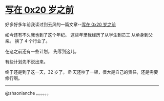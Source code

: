 # [写在 0x20 岁之前](https://github.com/yihong0618/gitblog/issues/193)

好多好多年前我读过到云风的一篇文章--[写在 0x20 岁之前](https://blog.codingnow.com/2011/02/0x20_years.html)

如今还有不久我也到了这个年纪。
这些年里我经历了从学生到员工
从单身到父亲。
换了 4 个行业了。

在这之前还有一些计划。
先写到这儿。

有些计划先不说出来。

终于还是到了这一天，32 岁了。
昨天还吵了一架，很大是自己的责任，还是需要修行啊。


---

@shaonianche 。。。。。。